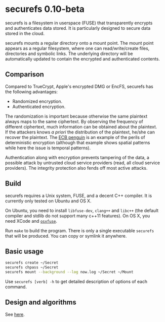# securefs 0.10-beta

securefs is a filesystem in userspace (FUSE) that transparently encrypts and authenticates data stored. It is particularly designed to secure data stored in the cloud.

securefs mounts a regular directory onto a mount point. The mount point appears as a regular filesystem, where one can read/write/create files, directories and symbolic links. The underlying directory will be automatically updated to contain the encrypted and authenticated contents.

## Comparison

Compared to TrueCrypt, Apple's encrypted DMG or EncFS, securefs has the following advantages:

* Randomized encryption.
* Authenticated encryption.

The randomization is important because otherwise the same plaintext always maps to the same ciphertext. By observing the frequency of different ciphertext, much information can be obtained about the plaintext. If the attackers knows *a priori* the distribution of the plaintext, he/she can recover the plaintext. The [ECB penguin](https://filippo.io/the-ecb-penguin/) is an example of the perils of deterministic encryption (although that example shows spatial patterns while here the issue is temporal patterns).

Authentication along with encryption prevents tampering of the data, a possible attack by untrusted cloud service providers (read, all cloud service providers). The integrity protection also fends off most active attacks.

## Build

securefs requires a Unix system, FUSE, and a decent C++ compiler. It is currently only tested on Ubuntu and OS X.

On Ubuntu, you need to install `libfuse-dev`, `clang++` and `libc++` (the default compiler and stdlib do not support many c++11 features). On OS X, you need XCode and [`osxfuse`](https://osxfuse.github.io).

Run `make` to build the program. There is only a single executable `securefs` that will be produced. You can copy or symlink it anywhere.

## Basic usage

```bash
securefs create ~/Secret
securefs chpass ~/Secret
securefs mount --background --log now.log ~/Secret ~/Mount
```

Use `securefs [verb] -h` to get detailed description of options of each command.

## Design and algorithms

See [here](design.md).

